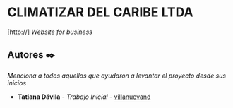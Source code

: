 # CLIMATIZAR DEL CARIBE LTDA

[http://]
_Website for business_

## Autores ✒️

_Menciona a todos aquellos que ayudaron a levantar el proyecto desde sus inicios_

* **Tatiana Dávila** - *Trabajo Inicial* - [villanuevand](https://github.com/TatsDev)
